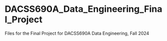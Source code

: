 # DACSS690A_Data_Engineering_Final_Project
Files for the Final Project for DACSS690A Data Engineering, Fall 2024
